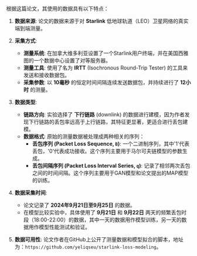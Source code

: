 根据这篇论文，其使用的数据具有以下特点：

1.  **数据来源**: 论文的数据来源于对 **Starlink** 低地球轨道（LEO）卫星网络的真实端到端测量。

2.  **采集方式**:
    *   **测量系统**: 在加拿大维多利亚设置了一个Starlink用户终端，并在美国西雅图的一个数据中心设置了对等服务器。
    *   **测量工具**: 使用了名为 **IRTT** (Isochronous Round-Trip Tester) 的工具来发送和接收数据包。
    *   **采集参数**: 以 **10毫秒** 的恒定时间间隔连续发送数据包，并持续进行了 **12小时** 的测量。

3.  **数据类型**:
    *   **链路方向**: 实验选择了 **下行链路** (downlink) 的数据进行建模，因为作者发现下行链路的丢包率远高于上行链路，其特征更显著，更适合进行丢包建模。
    *   **数据格式**: 原始的测量数据被处理成两种相关的序列：
        *   **丢包序列 (Packet Loss Sequence, `B`)**: 一个二进制序列，其中'1'代表丢包，'0'代表成功接收。这个序列主要用于马尔可夫链模型的参数生成。
        *   **丢包间隔序列 (Packet Loss Interval Series, `q`)**: 记录了相邻两次丢包之间的时间间隔。这个序列主要用于GAN模型和论文提出的MAP模型的训练。

4.  **数据采集时间**:
    *   论文记录了 **2024年9月21日至9月25日** 的数据。
    *   在模型比较实验中，具体使用了 **9月21日** 和 **9月22日** 两天的频繁丢包时段（18:00-22:00）的数据，其中一天的数据用作模型训练，另一天的数据用作模型性能测试和验证。

5.  **数据可用性**: 论文作者在GitHub上公开了测量数据和模型拟合的脚本，地址为：`https://github.com/yeliqseu/starlink-loss-modeling`。